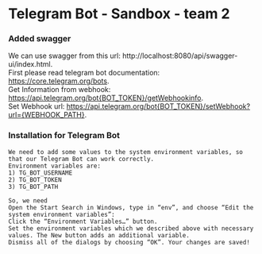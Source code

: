 # Telegram Bot - Sandbox - team 2

### **Added swagger**

We can use swagger from this url: http://localhost:8080/api/swagger-ui/index.html.   
First please read telegram bot documentation: https://core.telegram.org/bots.  
Get Information from webhook: https://api.telegram.org/bot{BOT_TOKEN}/getWebhookinfo.  
Set Webhook url: https://api.telegram.org/bot{BOT_TOKEN}/setWebhook?url={WEBHOOK_PATH}.  


### **Installation for Telegram Bot**

```
We need to add some values to the system environment variables, so that our Telegram Bot can work correctly.
Environment variables are:
1) TG_BOT_USERNAME
2) TG_BOT_TOKEN
3) TG_BOT_PATH

So, we need
Open the Start Search in Windows, type in “env”, and choose “Edit the system environment variables”:
Click the “Environment Variables…” button.
Set the environment variables which we described above with necessary values. The New button adds an additional variable.
Dismiss all of the dialogs by choosing “OK”. Your changes are saved!
```
